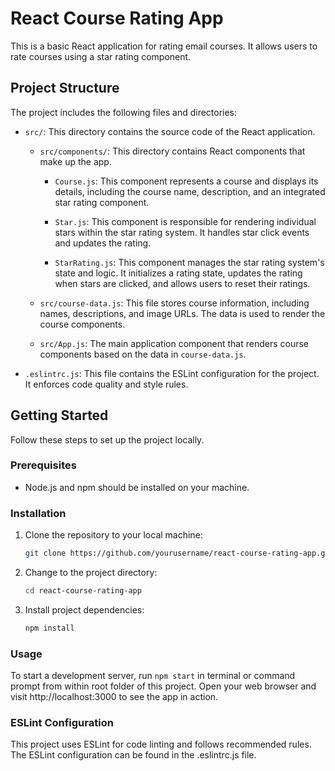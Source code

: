 # React Course Rating App

This is a basic React application for rating email courses. It allows users to rate courses using a star rating component.

## Project Structure

The project includes the following files and directories:

- `src/`: This directory contains the source code of the React application.

  - `src/components/`: This directory contains React components that make up the app.

    - `Course.js`: This component represents a course and displays its details, including the course name, description, and an integrated star rating component.

    - `Star.js`: This component is responsible for rendering individual stars within the star rating system. It handles star click events and updates the rating.

    - `StarRating.js`: This component manages the star rating system's state and logic. It initializes a rating state, updates the rating when stars are clicked, and allows users to reset their ratings.

  - `src/course-data.js`: This file stores course information, including names, descriptions, and image URLs. The data is used to render the course components.

  - `src/App.js`: The main application component that renders course components based on the data in `course-data.js`.

- `.eslintrc.js`: This file contains the ESLint configuration for the project. It enforces code quality and style rules.

## Getting Started

Follow these steps to set up the project locally.

### Prerequisites

- Node.js and npm should be installed on your machine.

### Installation

1. Clone the repository to your local machine:
   ```bash 
   git clone https://github.com/yourusername/react-course-rating-app.git

1. Change to the project directory:
   ```bash 
   cd react-course-rating-app
2. Install project dependencies:
   ```bash 
   npm install

### Usage
To start a development server, run `npm start` in terminal or command prompt from within root folder of this project.
Open your web browser and visit http://localhost:3000 to see the app in action.

### ESLint Configuration
This project uses ESLint for code linting and follows recommended rules. The ESLint configuration can be found in the .eslintrc.js file.

